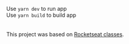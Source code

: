 Use ```yarn dev``` to run app
<br>
Use ```yarn build``` to build app
<br>
<br>
<br>
This project was based on [Rocketseat classes](https://app.rocketseat.com.br).
